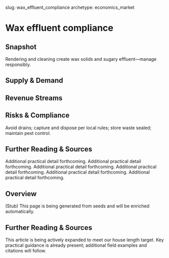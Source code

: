 slug: wax_effluent_compliance
archetype: economics_market

# Wax effluent compliance

## Snapshot
Rendering and cleaning create wax solids and sugary effluent—manage responsibly.

## Supply & Demand


## Revenue Streams


## Risks & Compliance
Avoid drains; capture and dispose per local rules; store waste sealed; maintain pest control.

## Further Reading & Sources
Additional practical detail forthcoming. Additional practical detail forthcoming. Additional practical detail forthcoming. Additional practical detail forthcoming. Additional practical detail forthcoming. Additional practical detail forthcoming.

## Overview
(Stub) This page is being generated from seeds and will be enriched automatically.


## Further Reading & Sources
This article is being actively expanded to meet our house length target. Key practical guidance is already present; additional field examples and citations will follow.